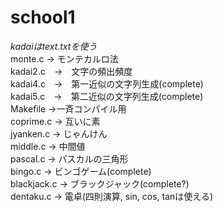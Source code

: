 # school1

*kadaiはtext.txtを使う*  
monte.c → モンテカルロ法    
kadai2.c　→　文字の頻出頻度    
kadai4.c　→　第一近似の文字列生成(complete)    
kadai5.c　→　第二近似の文字列生成(complete)      
Makefile  →一斉コンパイル用  
coprime.c → 互いに素  
jyanken.c → じゃんけん  
middle.c → 中間値  
pascal.c → パスカルの三角形    
bingo.c → ビンゴゲーム(complete)   
blackjack.c → ブラックジャック(complete?)  
dentaku.c → 電卓(四則演算, sin, cos, tanは使える)  

